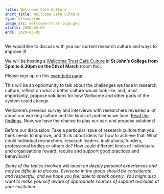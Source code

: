 ```yaml
---
title: Wellcome Cafe Culture
short_title: Wellcome Cafe Culture
type: discussion
image_src: wellcome-trust-logo.png
starts: 2020-03-05
ends: 2020-03-05
---
```


We would like to discuss with you our current research culture and ways to improve it!

We will be hosting a [Wellcome Trust Café Culture](https://wellcome.ac.uk/what-we-do/our-work/research-culture/hosting-your-cafe-culture-discussion?utm_campaign=1681515_Caf%C3%A9%20Culture%20confirmation&utm_source=email&dm_i=2PXJ,101GR,7EFN5J,3SPIT,1) in **St John’s College from 5pm to 6.30pm on the 5th of March** (room tbc).

Please sign up on this [eventbrite page](https://www.eventbrite.com/e/wellcome-trust-cafe-culture-tickets-96672505065)!

This will be an opportunity to talk about the challenges we face in research culture, reflect on what a better culture would look like, and, most importantly, propose solutions for how Wellcome and other parts of the system could change.

Wellcome’s previous survey and interviews with researchers revealed a lot about our working culture and the kinds of problems we face.
[Read the findings](https://wellcome.ac.uk/reports/what-researchers-think-about-research-culture).
Now, we have the chance to play our part and propose solutions!

Before our discussion:
Take a particular issue of research culture that you think needs to improve, and think about ideas for how to achieve that. What could individual researchers, research leaders, institutions, funders, professional bodies or others do? How could  different kinds of individuals and organisations reward, require and support good practices and behaviours?

*Some of the topics involved will touch on deeply personal experiences and may be difficult to discuss. Everyone in the group should be considerate and respectful, and we hope you feel able to speak openly. You might also want to make yourself aware of appropriate sources of support available at your institution.*
